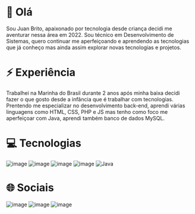 # 👋 Olá

Sou Juan Brito, apaixonado por tecnologia desde criança decidi me aventurar nessa área em 2022. Sou técnico em Desenvolvimento de Sistemas, quero continuar me aperfeiçoando e aprendendo as tecnologias que já conheço mas ainda assim explorar novas tecnologias e projetos.


# ⚡ Experiência

Trabalhei na Marinha do Brasil durante 2 anos após minha baixa decidi fazer o que gosto desde a infância que é trabalhar com tecnologias. Prentendo me especializar no desenvolvimento back-end, aprendi várias linguagens como HTML, CSS, PHP e JS mas tenho como foco me aperfeiçoar com Java, aprendi também banco de dados MySQL. 


# 💻 Tecnologias

![image](https://img.shields.io/badge/MySQL-005C84?style=for-the-badge&logo=mysql&logoColor=white) ![image](https://img.shields.io/badge/HTML5-E34F26?style=for-the-badge&logo=html5&logoColor=white) ![image](https://img.shields.io/badge/CSS3-1572B6?style=for-the-badge&logo=css3&logoColor=white) ![image](https://img.shields.io/badge/JavaScript-323330?style=for-the-badge&logo=javascript&logoColor=F7DF1E) ![Java](https://img.shields.io/badge/java-%23ED8B00.svg?style=for-the-badge&logo=openjdk&logoColor=white) 


# 🌐 Sociais
![image](https://classroom.google.com/c/NzkwNTc5NDQ2OTU0/m/NzczODU5NjMzNDQx/details) ![image](https://img.shields.io/badge/X-000000?style=for-the-badge&logo=x&logoColor=white) ![image](https://img.shields.io/badge/Instagram-E4405F?style=for-the-badge&logo=instagram&logoColor=white)


